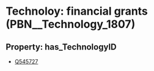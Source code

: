 # Technoloy: __financial grants__ (PBN__Technology_1807)

## Property: has_TechnologyID

* [Q545727](Q545727)

